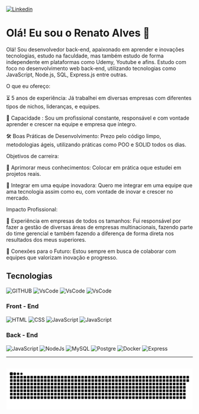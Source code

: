 [![Linkedin](https://img.shields.io/badge/LinkedIn-0077B5?style=for-the-badge&logo=linkedin&logoColor=white)](https://www.linkedin.com/in/devrenatoalves/)

# Olá! Eu sou o Renato Alves 👋

Olá! Sou desenvolvedor back-end, apaixonado em aprender e inovações tecnologias, estudo na faculdade, mas também estudo de forma independente em plataformas
como Udemy, Youtube e afins. Estudo com foco no desenvolvimento web back-end, utilizando tecnologias como JavaScript, Node.js, SQL, Express.js entre outras.

O que eu ofereço:

⏳ 5 anos de experiência: Já trabalhei em diversas empresas com diferentes tipos de nichos, lideranças, e equipes.

🚀 Capacidade : Sou um profissional constante, responsável e com vontade aprender e crescer na equipe e empresa que integro.

🛠️ Boas Práticas de Desenvolvimento: Prezo pelo código limpo, metodologias ágeis, utilizando práticas como POO e SOLID todos os dias.

Objetivos de carreira:

💎 Aprimorar meus conhecimentos: Colocar em prática oque estudei em projetos reais.

🌱 Integrar em uma equipe inovadora: Quero me integrar em uma equipe que ama tecnologia assim como eu, com vontade de inovar e crescer no mercado.

Impacto Profissional:

👥 Experiência em empresas de todos os tamanhos: Fui responsável por fazer a gestão de diversas áreas de empresas multinacionais, fazendo parte do time gerencial e também fazendo a diferença de forma direta nos resultados dos meus superiores.

🤝 Conexões para o Futuro: Estou sempre em busca de colaborar com equipes que valorizam inovação e progresso.

## Tecnologias

<div style="display: inline_block">
<img align= "center" alt="GITHUB" height="30" width="40" src="https://cdn.jsdelivr.net/gh/devicons/devicon@latest/icons/git/git-original.svg"/>
<img align= "center" alt="VsCode" height="30" width="40" src="https://cdn.jsdelivr.net/gh/devicons/devicon@latest/icons/vscode/vscode-original.svg"/>
<img align= "center" alt="VsCode" height="30" width="40" src="https://cdn.jsdelivr.net/gh/devicons/devicon@latest/icons/windows11/windows11-original.svg"/>
<img align= "center" alt="VsCode" height="30" width="40" <img src="https://cdn.jsdelivr.net/gh/devicons/devicon@latest/icons/dbeaver/dbeaver-original.svg"/>
</div>

### Front - End

<div style="display: inline_block">
<img align= "center" alt="HTML" height="30" width="40" src="https://cdn.jsdelivr.net/gh/devicons/devicon@latest/icons/html5/html5-original.svg"/>
<img align= "center" alt="CSS" height="30" width="40" src="https://cdn.jsdelivr.net/gh/devicons/devicon@latest/icons/css3/css3-original.svg"/>
<img align= "center" alt="JavaScript" height="30" width="40" src="https://cdn.jsdelivr.net/gh/devicons/devicon@latest/icons/javascript/javascript-original.svg"/>
<img align= "center" alt="JavaScript" height="30" width="40" src="https://cdn.jsdelivr.net/gh/devicons/devicon@latest/icons/bootstrap/bootstrap-original.svg"/>
</div>

### Back - End

<div style="display: inline_block">
<img align= "center" alt="JavaScript" height="30" width="40" src="https://cdn.jsdelivr.net/gh/devicons/devicon@latest/icons/javascript/javascript-original.svg"/>
<img align= "center" alt="NodeJs" height="40" width="40" src="https://cdn.jsdelivr.net/gh/devicons/devicon@latest/icons/nodejs/nodejs-plain-wordmark.svg"/>
<img align= "center" alt="MySQL" height="40" width="40" <img src="https://cdn.jsdelivr.net/gh/devicons/devicon@latest/icons/mysql/mysql-original.svg"/> 
<img align= "center" alt="Postgre" height="40" width="40" src="https://cdn.jsdelivr.net/gh/devicons/devicon@latest/icons/postgresql/postgresql-original.svg"/>
<img align= "center" alt="Docker" height="40" width="40" src="https://cdn.jsdelivr.net/gh/devicons/devicon@latest/icons/docker/docker-plain-wordmark.svg"/>
<img align= "center" alt="Express" height="40" width="40" src="https://www.vectorlogo.zone/logos/expressjs/expressjs-icon.svg"/>
</div>

<hr>
<br>

<picture>
  <source media="(prefers-color-scheme: dark)" srcset="https://raw.githubusercontent.com/devRenatoAlves/devRenatoAlves/output/github-contribution-grid-snake-dark.svg">
  <source media="(prefers-color-scheme: light)" srcset="https://raw.githubusercontent.com/devRenatoAlves/devRenatoAlves/output/github-contribution-grid-snake.svg">
  <img alt="github contribution grid snake animation" src="https://raw.githubusercontent.com/devRenatoAlves/devRenatoAlves/output/github-contribution-grid-snake.svg">
</picture>
